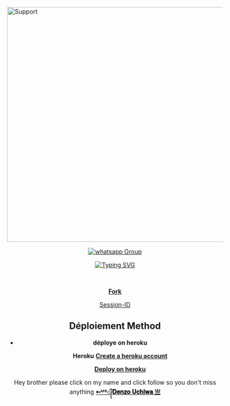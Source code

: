 <img alt=Support height="550" src="https://i.imgur.com/0OyXEkR.jpeg"> 
 
<p align="center">
 <a href="https://chat.whatsapp.com/JFNXyoRTf4t6e9GTaM2Oe6" target="_blank">
    <img alt="whatsapp Group" src="https://img.shields.io/badge/ Whatsapp Support Group -25D366?style=for-the-badge&logo=whatsapp&logoColor=white" />
  </a>
</p>
</details>


 <div align="center">
<a href="https://git.io/typing-svg"><img src="https://readme-typing-svg.demolab.com?font=Black+Ops+One&size=50&pause=1000&color=1BBFDAFF&center=true&width=910&height=100&lines=I'am+Smith-MD;MULTI+DEVICE+WHATSAPP+BOT;CREATED+BY+DENZO+UCHIWA;PUBLIC+BOT;TEAM DENZO UCHIWA." alt="Typing SVG" /></a>
  </p>
  <br>


 **[Fork](https://github.com/pierrette444/Smith-MD/fork)**  <br>
  
  [Session-ID](https://replit.com/@murnoire/Zuk?v=1) <br>
 

## Déploiement Method

- **déploye on heroku**

  **Heroku**  [**Create a heroku account**](https://id.heroku.com/login)

   [**Deploy on heroku**](https://dashboard.heroku.com/new?template=https://github.com/pierrette444/Smith-MD) 

Hey brother please click on my name and click follow so you don't miss anything  [**➳ᴹᴿ᭄𝐃𝐞𝐧𝐳𝐨 𝐔𝐜𝐡𝐢𝐰𝐚 亗**](https://github.com/pierrette444)

 
